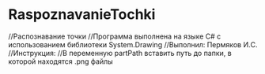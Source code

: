 # RaspoznavanieTochki
 //Распознавание точки //Программа выполнена на языке C# с использованием библиотеки System.Drawing //Выполнил: Пермяков И.C. //Инструкция: //В переменную partPath вставить путь до папки, в которой находятся .png файлы 
